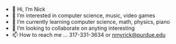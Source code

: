 - 👋 Hi, I’m Nick
- 👀 I’m interested in computer science, music, video games
- 🌱 I’m currently learning computer science, math, physics, piano
- 💞️ I’m looking to collaborate on anyting interesting
- 📫 How to reach me ... 317-331-3634 or nmyrick@purdue.edu
<!---
NickM715/NickM715 is a ✨ special ✨ repository because its `README.md` (this file) appears on your GitHub profile.
You can click the Preview link to take a look at your changes.
--->
